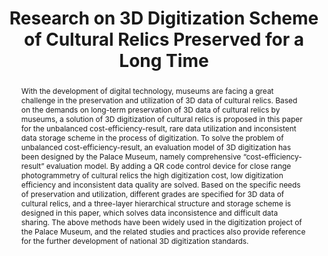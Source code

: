 ---
abstract: 'With the development of digital technology, museums are facing a great
  challenge in the preservation and utilization of 3D data of cultural relics. Based
  on the demands on long-term preservation of 3D data of cultural relics by museums,
  a solution of 3D digitization of cultural relics is proposed in this paper for the
  unbalanced cost-efficiency-result, rare data utilization and inconsistent data storage
  scheme in the process of digitization. To solve the problem of unbalanced cost-efficiency-result,
  an evaluation model of 3D digitization has been designed by the Palace Museum, namely
  comprehensive “cost-efficiency-result” evaluation model. By adding a QR code control
  device for close range photogrammetry of cultural relics the high digitization cost,
  low digitization efficiency and inconsistent data quality are solved. Based on the
  specific needs of preservation and utilization, different grades are specified for
  3D data of cultural relics, and a three-layer hierarchical structure and storage
  scheme is designed in this paper, which solves data inconsistence and difficult
  data sharing. The above methods have been widely used in the digitization project
  of the Palace Museum, and the related studies and practices also provide reference
  for the further development of national 3D digitization standards.

  '
creators:
- Liu, Huan
- Zhang, Peipei
- Hou, Chenchen
date: null
document_url: https://services.phaidra.univie.ac.at/api/object/o:1424917/download
grand_parent: iPRES
institutions:
- China Ordnance Industry Survey and Geotechnical Institute
- The Palace Museum
keywords:
- museum
- cultural relics
- 3d data
- photogrammetry
- accuracy control
landing_page_url: https://phaidra.univie.ac.at/o:1424917
language: eng
layout: publication
license: CC BY 4.0 International
notes_url: null
parent: iPRES 2021
presentation_url: null
publication_type: paper
size: 468128
source_name: iPRES
title: Research on 3D Digitization Scheme of Cultural Relics Preserved for a Long
  Time
year: 2021
---